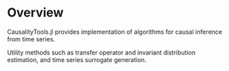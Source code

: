 # Overview

CausalityTools.jl provides implementation of algorithms for causal inference from time series.

Utility methods such as transfer operator and invariant distribution estimation, and time series 
surrogate generation.